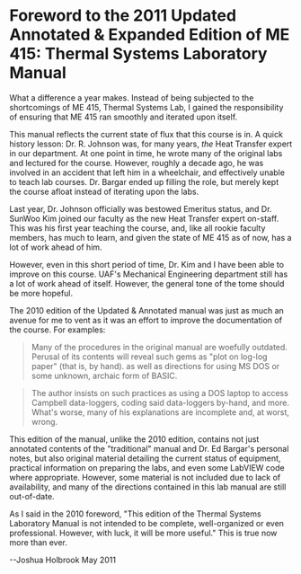 # Foreword to the 2011 Updated Annotated & Expanded Edition of ME 415: Thermal Systems Laboratory Manual

What a difference a year makes.  Instead of being subjected to the shortcomings
of ME 415, Thermal Systems Lab, I gained the responsibility of ensuring that
ME 415 ran smoothly and iterated upon itself.

This manual reflects the current state of flux that this course is in. A quick
history lesson: Dr. R. Johnson was, for many years, *the* Heat Transfer expert
in our department. At one point in time, he wrote many of the original labs and
lectured for the course. However, roughly a decade ago, he was involved in an
accident that left him in a wheelchair, and effectively unable to teach lab
courses. Dr. Bargar ended up filling the role, but merely kept the course afloat
instead of iterating upon the labs.

Last year, Dr. Johnson officially was bestowed Emeritus status, and Dr. SunWoo
Kim joined our faculty as the new Heat Transfer expert on-staff. This was his
first year teaching the course, and, like all rookie faculty members, has much
to learn, and given the state of ME 415 as of now, has a lot of work ahead of
him.

However, even in this short period of time, Dr. Kim and I have been able to
improve on this course. UAF's Mechanical Engineering department still has a lot
of work ahead of itself. However, the general tone of the tome should be more
hopeful.

The 2010 edition of the Updated & Annotated manual was just as much an avenue
for me to vent as it was an effort to improve the documentation of the course.
For examples:

> Many of the procedures in the original manual are woefully outdated. Perusal
> of its contents will reveal such gems as "plot on log-log paper" (that is, by
> hand). as well as directions for using MS DOS or some unknown, archaic form of
> BASIC.

> The author insists on such practices as using a DOS laptop to access Campbell
> data-loggers, coding said data-loggers by-hand, and more. What's worse, many
> of his explanations are incomplete and, at worst, wrong.

This edition of the manual, unlike the 2010 edition, contains not just annotated
contents of the "traditional" manual and Dr. Ed Bargar's personal notes, but
also original material detailing the current status of equipment, practical
information on preparing the labs, and even some LabVIEW code where appropriate.
However, some material is not included due to lack of availability, and many of the
directions contained in this lab manual are still out-of-date.

As I said in the 2010 foreword, "This edition of the Thermal Systems Laboratory
Manual is not intended to be complete, well-organized or even professional.
However, with luck, it will be more useful." This is true now more than ever.

--Joshua Holbrook
May 2011


